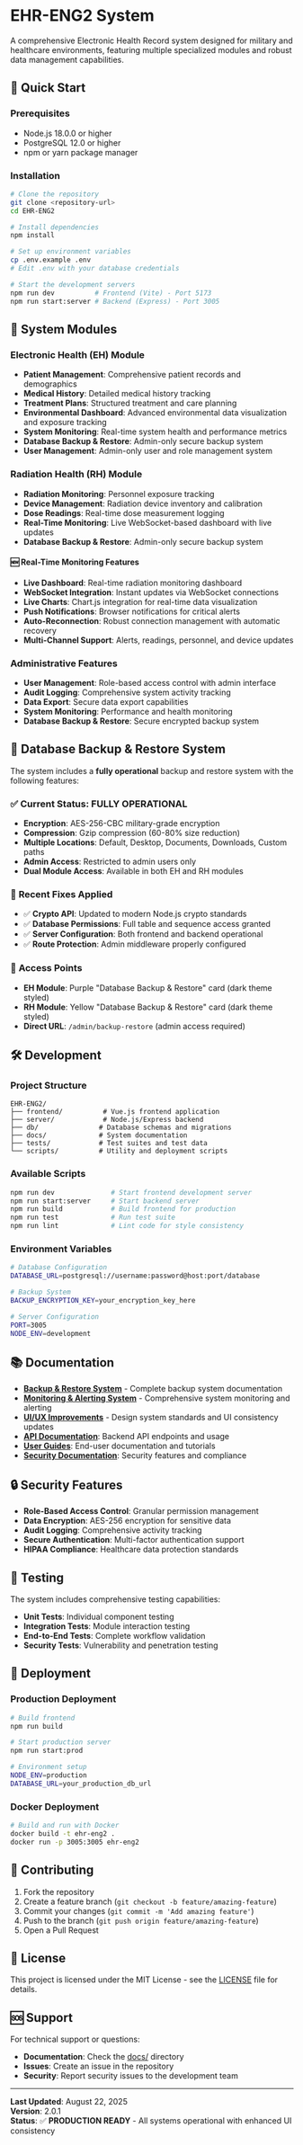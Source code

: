 # EHR-ENG2 System

A comprehensive Electronic Health Record system designed for military and healthcare environments, featuring multiple specialized modules and robust data management capabilities.

## 🚀 Quick Start

### Prerequisites
- Node.js 18.0.0 or higher
- PostgreSQL 12.0 or higher
- npm or yarn package manager

### Installation
```bash
# Clone the repository
git clone <repository-url>
cd EHR-ENG2

# Install dependencies
npm install

# Set up environment variables
cp .env.example .env
# Edit .env with your database credentials

# Start the development servers
npm run dev          # Frontend (Vite) - Port 5173
npm run start:server # Backend (Express) - Port 3005
```

## 🏥 System Modules

### Electronic Health (EH) Module
- **Patient Management**: Comprehensive patient records and demographics
- **Medical History**: Detailed medical history tracking
- **Treatment Plans**: Structured treatment and care planning
- **Environmental Dashboard**: Advanced environmental data visualization and exposure tracking
- **System Monitoring**: Real-time system health and performance metrics
- **Database Backup & Restore**: Admin-only secure backup system
- **User Management**: Admin-only user and role management system

### Radiation Health (RH) Module  
- **Radiation Monitoring**: Personnel exposure tracking
- **Device Management**: Radiation device inventory and calibration
- **Dose Readings**: Real-time dose measurement logging
- **Real-Time Monitoring**: Live WebSocket-based dashboard with live updates
- **Database Backup & Restore**: Admin-only secure backup system

#### 🆕 **Real-Time Monitoring Features**
- **Live Dashboard**: Real-time radiation monitoring dashboard
- **WebSocket Integration**: Instant updates via WebSocket connections
- **Live Charts**: Chart.js integration for real-time data visualization
- **Push Notifications**: Browser notifications for critical alerts
- **Auto-Reconnection**: Robust connection management with automatic recovery
- **Multi-Channel Support**: Alerts, readings, personnel, and device updates

### Administrative Features
- **User Management**: Role-based access control with admin interface
- **Audit Logging**: Comprehensive system activity tracking
- **Data Export**: Secure data export capabilities
- **System Monitoring**: Performance and health monitoring
- **Database Backup & Restore**: Secure encrypted backup system

## 🔐 Database Backup & Restore System

The system includes a **fully operational** backup and restore system with the following features:

### ✅ **Current Status: FULLY OPERATIONAL**
- **Encryption**: AES-256-CBC military-grade encryption
- **Compression**: Gzip compression (60-80% size reduction)
- **Multiple Locations**: Default, Desktop, Documents, Downloads, Custom paths
- **Admin Access**: Restricted to admin users only
- **Dual Module Access**: Available in both EH and RH modules

### 🔧 **Recent Fixes Applied**
- ✅ **Crypto API**: Updated to modern Node.js crypto standards
- ✅ **Database Permissions**: Full table and sequence access granted
- ✅ **Server Configuration**: Both frontend and backend operational
- ✅ **Route Protection**: Admin middleware properly configured

### 📍 **Access Points**
- **EH Module**: Purple "Database Backup & Restore" card (dark theme styled)
- **RH Module**: Yellow "Database Backup & Restore" card (dark theme styled)
- **Direct URL**: `/admin/backup-restore` (admin access required)

## 🛠️ Development

### Project Structure
```
EHR-ENG2/
├── frontend/          # Vue.js frontend application
├── server/            # Node.js/Express backend
├── db/               # Database schemas and migrations
├── docs/             # System documentation
├── tests/            # Test suites and test data
└── scripts/          # Utility and deployment scripts
```

### Available Scripts
```bash
npm run dev              # Start frontend development server
npm run start:server     # Start backend server
npm run build            # Build frontend for production
npm run test             # Run test suite
npm run lint             # Lint code for style consistency
```

### Environment Variables
```bash
# Database Configuration
DATABASE_URL=postgresql://username:password@host:port/database

# Backup System
BACKUP_ENCRYPTION_KEY=your_encryption_key_here

# Server Configuration
PORT=3005
NODE_ENV=development
```

## 📚 Documentation

- **[Backup & Restore System](docs/backup-restore-system.md)** - Complete backup system documentation
- **[Monitoring & Alerting System](docs/monitoring-system.md)** - Comprehensive system monitoring and alerting
- **[UI/UX Improvements](docs/UI_UX_IMPROVEMENTS.md)** - Design system standards and UI consistency updates
- **[API Documentation](docs/api/)**: Backend API endpoints and usage
- **[User Guides](docs/user/)**: End-user documentation and tutorials
- **[Security Documentation](docs/security/)**: Security features and compliance

## 🔒 Security Features

- **Role-Based Access Control**: Granular permission management
- **Data Encryption**: AES-256 encryption for sensitive data
- **Audit Logging**: Comprehensive activity tracking
- **Secure Authentication**: Multi-factor authentication support
- **HIPAA Compliance**: Healthcare data protection standards

## 🧪 Testing

The system includes comprehensive testing capabilities:
- **Unit Tests**: Individual component testing
- **Integration Tests**: Module interaction testing  
- **End-to-End Tests**: Complete workflow validation
- **Security Tests**: Vulnerability and penetration testing

## 🚀 Deployment

### Production Deployment
```bash
# Build frontend
npm run build

# Start production server
npm run start:prod

# Environment setup
NODE_ENV=production
DATABASE_URL=your_production_db_url
```

### Docker Deployment
```bash
# Build and run with Docker
docker build -t ehr-eng2 .
docker run -p 3005:3005 ehr-eng2
```

## 🤝 Contributing

1. Fork the repository
2. Create a feature branch (`git checkout -b feature/amazing-feature`)
3. Commit your changes (`git commit -m 'Add amazing feature'`)
4. Push to the branch (`git push origin feature/amazing-feature`)
5. Open a Pull Request

## 📄 License

This project is licensed under the MIT License - see the [LICENSE](LICENSE) file for details.

## 🆘 Support

For technical support or questions:
- **Documentation**: Check the [docs/](docs/) directory
- **Issues**: Create an issue in the repository
- **Security**: Report security issues to the development team

---

**Last Updated**: August 22, 2025  
**Version**: 2.0.1  
**Status**: ✅ **PRODUCTION READY** - All systems operational with enhanced UI consistency
